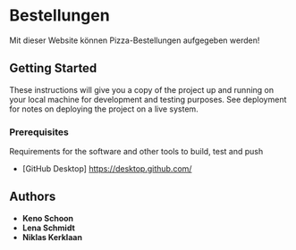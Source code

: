 # Bestellungen

Mit dieser Website können Pizza-Bestellungen aufgegeben werden!

## Getting Started

These instructions will give you a copy of the project up and running on
your local machine for development and testing purposes. See deployment
for notes on deploying the project on a live system.

### Prerequisites

Requirements for the software and other tools to build, test and push 
- [GitHub Desktop] https://desktop.github.com/

## Authors

  - **Keno Schoon** 
  - **Lena Schmidt** 
  - **Niklas Kerklaan** 

